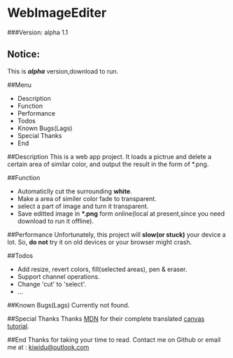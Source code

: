 # WebImageEditer  
###Version: alpha 1.1
## Notice: 
This is ***alpha*** version,download to run.

##Menu
 - Description
 - Function    
 - Performance  
 - Todos  
 - Known Bugs(Lags)  
 - Special Thanks
 - End  
  
##Description
This is a web app project. It loads a pictrue and delete a certain area of similar color, and output the result in the form of *.png.  
  
##Function
 - Automaticlly cut the surrounding __white__.
 - Make a area of similer color fade to transparent.
 - select a part of image and turn it transparent.
 - Save editted image in __*.png__ form online(local at present,since you need download to run it offline).
  
##Performance
Unfortunately, this project will **slow(or stuck)** your device a lot. So, **do not** try it on old devices or your browser might crash.
  
##Todos
 - Add resize, revert colors, fill(selected areas), pen & eraser.
 - Support channel operations.
 - Change 'cut' to 'select'.
 - ...
  
##Known Bugs(Lags)
Currently not found.
  
##Special Thanks
Thanks [MDN][1] for their complete translated [canvas tutorial][2].
  
##End
Thanks for taking your time to read. Contact me on Github or email me at : kiwidu@outlook.com

[1]: https://developer.mozilla.org 
[2]: https://developer.mozilla.org/zh-CN/docs/Web/API/Canvas_API/Tutorial
